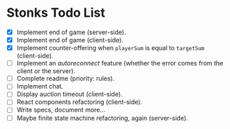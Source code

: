 # Stonks Todo List
* [x] Implement end of game (server-side).
* [x] Implement end of game (client-side).
* [x] Implement counter-offering when `playerSum` is equal to `targetSum` (client-side).
* [ ] Implement an _autoreconnect_ feature (whether the error comes from the client or the server).
* [ ] Complete readme (priority: rules).
* [ ] Implement chat.
* [ ] Display auction timeout (client-side).
* [ ] React components refactoring (client-side).
* [ ] Write specs, document more...
* [ ] Maybe finite state machine refactoring, again (server-side).
